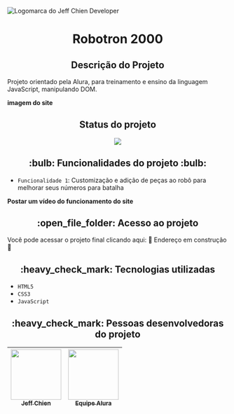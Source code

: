![Logomarca do Jeff Chien Developer](https://user-images.githubusercontent.com/84294361/222778675-65f855ce-f47b-4a91-a8a9-b0fa6a40eef5.png)


<h1 align="center"> Robotron 2000 </h1>

<h2 align="center"> Descrição do Projeto </h2>
 
Projeto orientado pela Alura, para treinamento e ensino da linguagem JavaScript, manipulando DOM.

**imagem do site**

<h2 align="center"> Status do projeto </h2>

<p align="center">
<img src="http://img.shields.io/static/v1?label=STATUS&message=%20FINALIZADO&color=GREEN&style=for-the-badge"/>
</p>


<h2 align="center"> :bulb: Funcionalidades do projeto :bulb: </h2>

- `Funcionalidade 1`: Customização e adição de peças ao robô para melhorar seus números para batalha

**Postar um vídeo do funcionamento do site**

<h2 align="center"> :open_file_folder: Acesso ao projeto </h2>

Você pode acessar o projeto final clicando aqui: :construction: Endereço em construção :construction:


<h2 align="center"> :heavy_check_mark: Tecnologias utilizadas </h2>

- `HTML5`
- `CSS3`
- `JavaScript`

<h2 align="center"> :heavy_check_mark: Pessoas desenvolvedoras do projeto </h2>

| [<img src="https://avatars.githubusercontent.com/u/84294361?v=4" width=115><br><sub>Jeff Chien</sub>](https://github.com/JeffChien1) | [<img src="https://avatars.githubusercontent.com/u/4975968?s=200&v=4" width=115><br><sub>Equipe Alura</sub>](https://github.com/alura-cursos) | 
| :---: | :---: |

